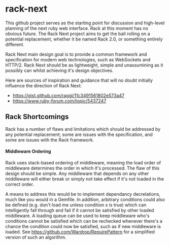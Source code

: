 rack-next
=========

This github project serves as the starting point for discussion and high-level planning of the next ruby web interface. Rack at this moment has no obvious future. The Rack Next project aims to get the ball rolling on a potential replacement, whether it be named Rack 2.0, or something entirely different.

Rack Next main design goal is to provide a common framework and specification for modern web technologies, such as WebSockets and HTTP/2. Rack Next should be as lightweight, simple and unassumining as it possibly can whilst achieving it's design objectives.

Here are sources of inspiration and guidance that will no doubt initially influence the direction of Rack Next:

* https://gist.github.com/raggi/11c3491561802e573a47
* https://www.ruby-forum.com/topic/5437247


Rack Shortcomings
-----------------
Rack has a number of flaws and limitations which should be addressed by any potential replacement; some are issues with the specification, and some are issues with the Rack framework.

#### Middleware Ordering
Rack uses stack-based ordering of middleware, meaning the load order of middleware determines the order in which it's processed. The flaw of this design should be simple. Any middleware that depends on any other middleware will either break or simply not take effect if it's not loaded in the correct order.

A means to address this would be to implement dependancy decrelations, much like you would in a Gemfile. In addition, arbitrary conditions could also be defined (e.g. don't load me unless condition x is true) which can intelligently fall through and fail if it cannot be satisfied by other loaded middleware. A loading queue can be used to keep middleware who's conditions cannot be satisfied which can be rechecked whenever there's a chance the condition could now be satisfied, such as if new middleware is loaded. See https://github.com/Wardrop/RequirePattern for a simplified version of such an algorithm.
